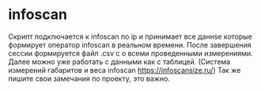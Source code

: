 # infoscan
Скрипт подключается к infoscan по ip и принимает все даннsе которые формирует оператор infoscan в реальном времени. После завершения сессии формируется файл .csv с о всеми проведенными измерениями. Далее можно уже работать с данными как с таблицей. (Система измерений габаритов и веса infoscan https://infoscansize.ru/)
Так же пишите свои замечания по проекту, это важно.
